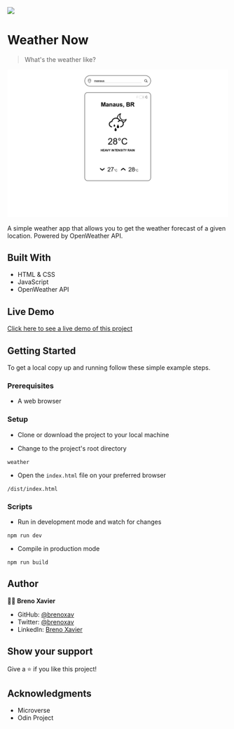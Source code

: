 ![](https://img.shields.io/badge/Microverse-blueviolet)

# Weather Now

> What's the weather like?

![screenshot](./screenshot.png)

A simple weather app that allows you to get the weather forecast of a given location. Powered by OpenWeather API.

## Built With

- HTML & CSS
- JavaScript
- OpenWeather API

## Live Demo

[Click here to see a live demo of this project](https://brenoxav.github.io/weather)


## Getting Started

To get a local copy up and running follow these simple example steps.

### Prerequisites

- A web browser

### Setup

- Clone or download the project to your local machine

- Change to the project's root directory
```
weather
```

- Open the `index.html` file on your preferred browser
```
/dist/index.html
```

### Scripts
- Run in development mode and watch for changes
```
npm run dev
```
- Compile in production mode
```
npm run build
```

## Author

👨‍💻 **Breno Xavier**

- GitHub: [@brenoxav](https://github.com/brenoxav)
- Twitter: [@brenoxav](https://twitter.com/brenoxav)
- LinkedIn: [Breno Xavier](https://linkedin.com/in/brenoxav)

## Show your support

Give a ⭐️ if you like this project!

## Acknowledgments

- Microverse
- Odin Project
